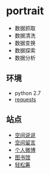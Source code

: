 # portrait

- 数据抓取
- 数据清洗
- 数据变换
- 数据探索
- 数据分析

## 环境

- python 2.7
- [requests](http://cn.python-requests.org/zh_CN/latest/)


## 站点

- [空间说说](site/qzone_talk)
- [空间留言](site/qzone_note)
- [个人微博](site/weibo)
- [图书馆](site/hit-library)
- [轻松筹](site/qschou)

